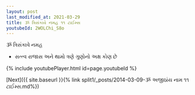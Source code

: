 ```yaml
---
layout: post
last_modified_at: 2021-03-29
title: ૐ ત્રિસંકાવે નમહ ૧૧ ટાઈમ્સ
youtubeId: 2WOLChi_S8o
---
```

 
 
 ૐ ત્રિસંકાવે નમહ  
 
 -  સત્ત્વ રાજાસ અને થામો ત્રણે ગુણોનો અક્ષ કોણ છે 
 
  
 
  
 
 
 
 
 
 


{% include youtubePlayer.html id=page.youtubeId %}
 
[Next]({{ site.baseurl }}{% link  split1/_posts/2014-03-09-ૐ અજીઠાંય નામ  ૧૧ ટાઈમ્સ.md%})
 
